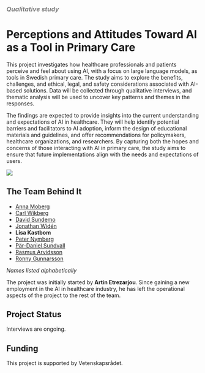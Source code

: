 <h3 style="color: grey;"><i>Qualitative study</i></h3>

# Perceptions and Attitudes Toward AI as a Tool in Primary Care

This project investigates how healthcare professionals and patients perceive and feel about using AI, with a focus on large language models, as tools in Swedish primary care. The study aims to explore the benefits, challenges, and ethical, legal, and safety considerations associated with AI-based solutions. Data will be collected through qualitative interviews, and thematic analysis will be used to uncover key patterns and themes in the responses.

The findings are expected to provide insights into the current understanding and expectations of AI in healthcare. They will help identify potential barriers and facilitators to AI adoption, inform the design of educational materials and guidelines, and offer recommendations for policymakers, healthcare organizations, and researchers. By capturing both the hopes and concerns of those interacting with AI in primary care, the study aims to ensure that future implementations align with the needs and expectations of users.

<img src="/qualitative_study.jpg">

## The Team Behind It

- [Anna Moberg](/About%20PETRA/The%20team#anna)
- [Carl Wikberg](/About%20PETRA/The%20team#carl)
- [David Sundemo](/About%20PETRA/The%20team#david)
- [Jonathan Widén](/About%20PETRA/The%20team#jonathan)
- **Lisa Kastbom**
- [Peter Nymberg](/About%20PETRA/The%20team#peter)
- [Pär-Daniel Sundvall](/About%20PETRA/The%20team#par-daniel)
- [Rasmus Arvidsson](/About%20PETRA/The%20team#rasmus)
- [Ronny Gunnarsson](/About%20PETRA/The%20team#ronny)

_Names listed alphabetically_

The project was initially started by **Artin Etrezarjou**. Since gaining a new employment in the AI in healthcare industry, he has left the operational aspects of the project to the rest of the team.

## Project Status

Interviews are ongoing.

## Funding

This project is supported by Vetenskapsrådet.
